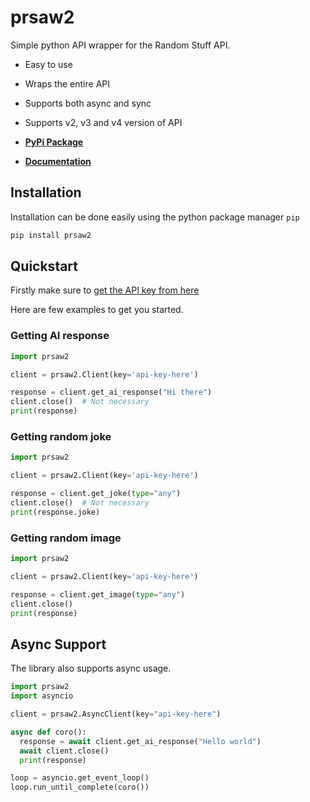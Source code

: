 # prsaw2
Simple python API wrapper for the Random Stuff API.

- Easy to use
- Wraps the entire API
- Supports both async and sync
- Supports v2, v3 and v4 version of API

- **[PyPi Package](https://pypi.org/project/prsaw2)**
- **[Documentation](https://flampt.gitbook.io/prsaw2)**

## Installation
Installation can be done easily using the python package manager `pip`
```bash
pip install prsaw2
```

## Quickstart
Firstly make sure to [get the API key from here](https://api.pgamerx.com/register)

Here are few examples to get you started.

### Getting AI response
```py
import prsaw2

client = prsaw2.Client(key='api-key-here')

response = client.get_ai_response("Hi there")
client.close()  # Not necessary
print(response)
```

### Getting random joke
```py
import prsaw2

client = prsaw2.Client(key='api-key-here')

response = client.get_joke(type="any")
client.close()  # Not necessary
print(response.joke)
```

### Getting random image
```py
import prsaw2

client = prsaw2.Client(key='api-key-here')

response = client.get_image(type="any")
client.close()
print(response)
```

## Async Support
The library also supports async usage.
```py
import prsaw2
import asyncio

client = prsaw2.AsyncClient(key="api-key-here")

async def coro():
  response = await client.get_ai_response("Hello world")
  await client.close()  
  print(response)

loop = asyncio.get_event_loop()
loop.run_until_complete(coro())
```